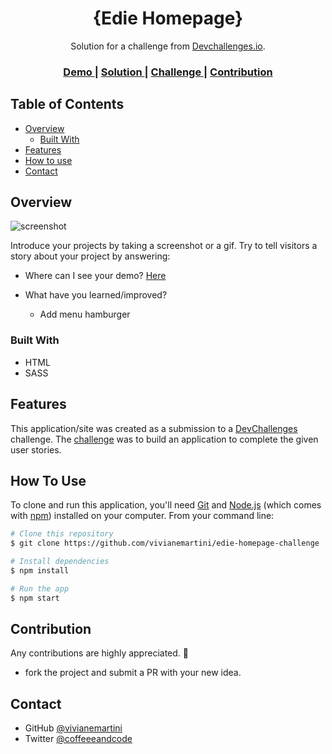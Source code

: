<!-- Please update value in the {}  -->

<h1 align="center">{Edie Homepage}</h1>

<div align="center">
   Solution for a challenge from  <a href="http://devchallenges.io" target="_blank">Devchallenges.io</a>.
</div>

<div align="center">
  <h3>
    <a href="https://github.com/vivianemartini/edie-homepage-challenge">
      Demo
    </a>
    <span> | </span>
    <a href="https://vivianemartini.github.io/edie-homepage-challenge/">
      Solution
    </a>
    <span> | </span>
    <a href="https://devchallenges.io/challenges/xobQBuf8zWWmiYMIAZe0">
      Challenge
    </a>
       <span> | </span>
    <a href="#contribution">
      Contribution
    </a>
  </h3>
</div>

<!-- TABLE OF CONTENTS -->

## Table of Contents

- [Overview](#overview)
  - [Built With](#built-with)
- [Features](#features)
- [How to use](#how-to-use)
- [Contact](#contact)


<!-- OVERVIEW -->

## Overview

![screenshot](img/edie.png)

Introduce your projects by taking a screenshot or a gif. Try to tell visitors a story about your project by answering:

- Where can I see your demo?
  [Here](https://vivianemartini.github.io/edie-homepage-challenge/)

- What have you learned/improved?
  - Add menu hamburger

### Built With

<!-- This section should list any major frameworks that you built your project using. Here are a few examples.-->

- HTML
- SASS

## Features

<!-- List the features of your application or follow the template. Don't share the figma file here :) -->

This application/site was created as a submission to a [DevChallenges](https://devchallenges.io/challenges) challenge. The [challenge](https://devchallenges.io/challenges/xobQBuf8zWWmiYMIAZe0) was to build an application to complete the given user stories.

## How To Use

<!-- Example: -->

To clone and run this application, you'll need [Git](https://git-scm.com) and [Node.js](https://nodejs.org/en/download/) (which comes with [npm](http://npmjs.com)) installed on your computer. From your command line:

```bash
# Clone this repository
$ git clone https://github.com/vivianemartini/edie-homepage-challenge

# Install dependencies
$ npm install

# Run the app
$ npm start
```

## Contribution
Any contributions are highly appreciated. 🙏 

 - fork the project and submit a PR with your new idea.

## Contact

- GitHub [@vivianemartini](https://github.com/vivianemartini)
- Twitter [@coffeeeandcode](https://twitter.com/coffeeeandcode)
